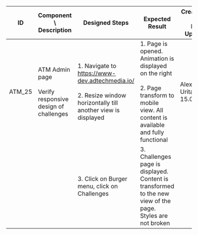 | ID | Component \ <br> Description  | Designed Steps       |Expected Result     |	Created By \ <br> Last Updated |
| -- | -- | -- | -- | -- |
| ATM_25 | ATM Admin page <br> <br>  Verify responsive design of challenges | 1. Navigate to https://www-dev.adtechmedia.io/ <br> <br> 2. Resize window horizontally till another view is displayed | 1. Page is opened. Animation is displayed on the right <br> <br> 2. Page transform to mobile view. All content is available and fully functional     | Alexandr Urita \ <br> 15.06.2017 |
|       |       | 3. Click on Burger menu, click on Challenges |     3. Challenges page is displayed. Content is transformed to the new view of the page. Styles are not broken |    |  

